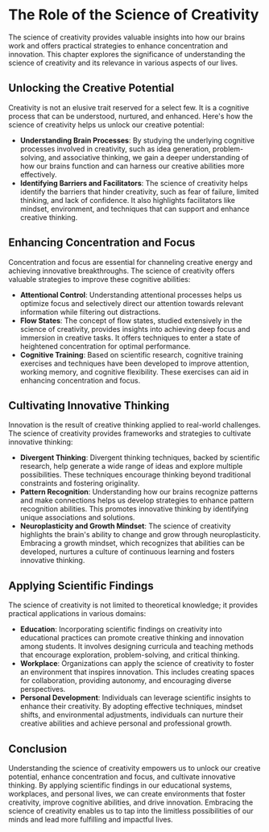 The Role of the Science of Creativity
==============================================

The science of creativity provides valuable insights into how our brains work and offers practical strategies to enhance concentration and innovation. This chapter explores the significance of understanding the science of creativity and its relevance in various aspects of our lives.

Unlocking the Creative Potential
--------------------------------

Creativity is not an elusive trait reserved for a select few. It is a cognitive process that can be understood, nurtured, and enhanced. Here's how the science of creativity helps us unlock our creative potential:

* **Understanding Brain Processes**: By studying the underlying cognitive processes involved in creativity, such as idea generation, problem-solving, and associative thinking, we gain a deeper understanding of how our brains function and can harness our creative abilities more effectively.
* **Identifying Barriers and Facilitators**: The science of creativity helps identify the barriers that hinder creativity, such as fear of failure, limited thinking, and lack of confidence. It also highlights facilitators like mindset, environment, and techniques that can support and enhance creative thinking.

Enhancing Concentration and Focus
---------------------------------

Concentration and focus are essential for channeling creative energy and achieving innovative breakthroughs. The science of creativity offers valuable strategies to improve these cognitive abilities:

* **Attentional Control**: Understanding attentional processes helps us optimize focus and selectively direct our attention towards relevant information while filtering out distractions.
* **Flow States**: The concept of flow states, studied extensively in the science of creativity, provides insights into achieving deep focus and immersion in creative tasks. It offers techniques to enter a state of heightened concentration for optimal performance.
* **Cognitive Training**: Based on scientific research, cognitive training exercises and techniques have been developed to improve attention, working memory, and cognitive flexibility. These exercises can aid in enhancing concentration and focus.

Cultivating Innovative Thinking
-------------------------------

Innovation is the result of creative thinking applied to real-world challenges. The science of creativity provides frameworks and strategies to cultivate innovative thinking:

* **Divergent Thinking**: Divergent thinking techniques, backed by scientific research, help generate a wide range of ideas and explore multiple possibilities. These techniques encourage thinking beyond traditional constraints and fostering originality.
* **Pattern Recognition**: Understanding how our brains recognize patterns and make connections helps us develop strategies to enhance pattern recognition abilities. This promotes innovative thinking by identifying unique associations and solutions.
* **Neuroplasticity and Growth Mindset**: The science of creativity highlights the brain's ability to change and grow through neuroplasticity. Embracing a growth mindset, which recognizes that abilities can be developed, nurtures a culture of continuous learning and fosters innovative thinking.

Applying Scientific Findings
----------------------------

The science of creativity is not limited to theoretical knowledge; it provides practical applications in various domains:

* **Education**: Incorporating scientific findings on creativity into educational practices can promote creative thinking and innovation among students. It involves designing curricula and teaching methods that encourage exploration, problem-solving, and critical thinking.
* **Workplace**: Organizations can apply the science of creativity to foster an environment that inspires innovation. This includes creating spaces for collaboration, providing autonomy, and encouraging diverse perspectives.
* **Personal Development**: Individuals can leverage scientific insights to enhance their creativity. By adopting effective techniques, mindset shifts, and environmental adjustments, individuals can nurture their creative abilities and achieve personal and professional growth.

Conclusion
----------

Understanding the science of creativity empowers us to unlock our creative potential, enhance concentration and focus, and cultivate innovative thinking. By applying scientific findings in our educational systems, workplaces, and personal lives, we can create environments that foster creativity, improve cognitive abilities, and drive innovation. Embracing the science of creativity enables us to tap into the limitless possibilities of our minds and lead more fulfilling and impactful lives.

